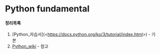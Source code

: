 # Python fundamental

#### 정리목록

1. [Python_자습서](<<https://docs.python.org/ko/3/tutorial/index.html>>) - 기본
2. [Python_wiki](<https://wikidocs.net/17090>) - 참고

